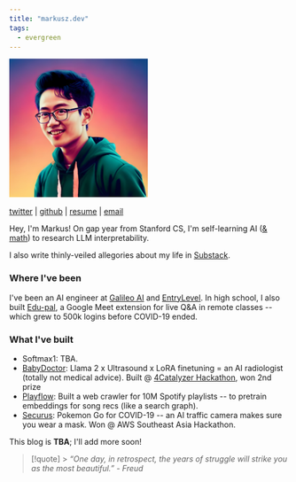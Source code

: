 ```yaml
---
title: "markusz.dev"
tags:
  - evergreen
---
```


<img src="./pfp.jpg" width="250" height="250"/>

[twitter](https://x.com/photon_mz) | [github](https://github.com/photomz) | [resume](https://drive.google.com/file/d/1l382vhcYYeJLTqFLtrFpgCJtyQ7puV3b/view?usp=sharing) | [email](mailto:markuszhang8@gmail.com)

Hey, I'm Markus! On gap year from Stanford CS, I'm self-learning AI ([& math](https://x.com/photon_mz/status/1717154442024509589?s=20)) to research LLM interpretability.

I also write thinly-veiled allegories about my life in [Substack](https://photonmz.substack.com/).

### Where I've been

I've been an AI engineer at [Galileo AI](https://twitter.com/arnaudai/status/1623359864100601861) and [EntryLevel](https://entrylevel.net/). In high school, I also built [Edu-pal](https://chrome.google.com/webstore/detail/edu-pal-learning-feedback/geopbiaefoieahodpfbclhoabkikbnkn), a Google Meet extension for live Q&A in remote classes -- which grew to 500k logins before COVID-19 ended.

### What I've built

- Softmax1: TBA.
- [BabyDoctor](https://github.com/photomz/BabyDoctor): Llama 2 x Ultrasound x LoRA finetuning = an AI radiologist (totally not medical advice). Built @ [4Catalyzer Hackathon](https://x.com/photon_mz/status/1687352039007977472?s=20), won 2nd prize
- [Playflow](https://playfloow.netlify.app/): Built a web crawler for 10M Spotify playlists -- to pretrain embeddings for song recs (like a search graph).
- [Securus](https://github.com/photomz/securus): Pokemon Go for COVID-19 -- an AI traffic camera makes sure you wear a mask. Won @ AWS Southeast Asia Hackathon.

This blog is **TBA**; I'll add more soon!

> [!quote] > _“One day, in retrospect, the years of struggle will strike you as the most beautiful.” - Freud_
